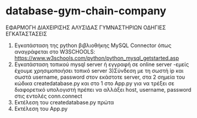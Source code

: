 # database-gym-chain-company
ΕΦΑΡΜΟΓΗ ΔΙΑΧΕΙΡΙΣΗΣ ΑΛΥΣΙΔΑΣ ΓΥΜΝΑΣΤΗΡΙΩΝ
ΟΔΗΓΙΕΣ ΕΓΚΑΤΑΣΤΑΣΕΙΣ

1) Εγκατάσταση της python βιβλιοθήκης MySQL Connector
όπως αναγράφεται στο W3SCHOOLS: https://www.w3schools.com/python/python_mysql_getstarted.asp
2) Εγκατάσταση τοπικού mysql server ή εγγραφή σε online server 
-εμείς έχουμε χρησιμοποιήσει τοπικό server
3)Σύνδεση με τη σωστή ip και σωστά username, password στον εκάστοτε server, στα 2 σημεία του κώδικα createdatabase.py και στο 1 στο App.py
για να τρέξει σε διαφορετικό υπολογιστή πρέπει να αλλάξει host, username, password στις εντολές conn.connect
4) Εκτέλεση του createdatabase.py πρώτα
5) Εκτέλεση του App.py
